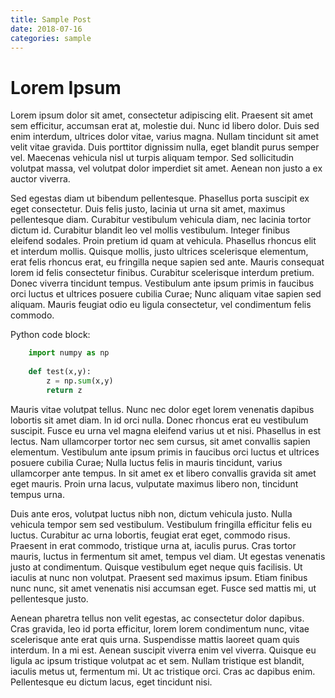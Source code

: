 ```yaml
---
title: Sample Post
date: 2018-07-16
categories: sample
---
```


# Lorem Ipsum
Lorem ipsum dolor sit amet, consectetur adipiscing elit. Praesent sit amet sem efficitur, accumsan erat at, molestie dui. Nunc id libero dolor. Duis sed enim interdum, ultrices dolor vitae, varius magna. Nullam tincidunt sit amet velit vitae gravida. Duis porttitor dignissim nulla, eget blandit purus semper vel. Maecenas vehicula nisl ut turpis aliquam tempor. Sed sollicitudin volutpat massa, vel volutpat dolor imperdiet sit amet. Aenean non justo a ex auctor viverra.

Sed egestas diam ut bibendum pellentesque. Phasellus porta suscipit ex eget consectetur. Duis felis justo, lacinia ut urna sit amet, maximus pellentesque diam. Curabitur vestibulum vehicula diam, nec lacinia tortor dictum id. Curabitur blandit leo vel mollis vestibulum. Integer finibus eleifend sodales. Proin pretium id quam at vehicula. Phasellus rhoncus elit et interdum mollis. Quisque mollis, justo ultrices scelerisque elementum, erat felis rhoncus erat, eu fringilla neque sapien sed ante. Mauris consequat lorem id felis consectetur finibus. Curabitur scelerisque interdum pretium. Donec viverra tincidunt tempus. Vestibulum ante ipsum primis in faucibus orci luctus et ultrices posuere cubilia Curae; Nunc aliquam vitae sapien sed aliquam. Mauris feugiat odio eu ligula consectetur, vel condimentum felis commodo.

Python code block:
```python
    import numpy as np
    
    def test(x,y):
        z = np.sum(x,y)
        return z
```
Mauris vitae volutpat tellus. Nunc nec dolor eget lorem venenatis dapibus lobortis sit amet diam. In id orci nulla. Donec rhoncus erat eu vestibulum suscipit. Fusce eu urna vel magna eleifend varius ut et nisi. Phasellus in est lectus. Nam ullamcorper tortor nec sem cursus, sit amet convallis sapien elementum. Vestibulum ante ipsum primis in faucibus orci luctus et ultrices posuere cubilia Curae; Nulla luctus felis in mauris tincidunt, varius ullamcorper ante tempus. In sit amet ex et libero convallis gravida sit amet eget mauris. Proin urna lacus, vulputate maximus libero non, tincidunt tempus urna.

Duis ante eros, volutpat luctus nibh non, dictum vehicula justo. Nulla vehicula tempor sem sed vestibulum. Vestibulum fringilla efficitur felis eu luctus. Curabitur ac urna lobortis, feugiat erat eget, commodo risus. Praesent in erat commodo, tristique urna at, iaculis purus. Cras tortor mauris, luctus in fermentum sit amet, tempus vel diam. Ut egestas venenatis justo at condimentum. Quisque vestibulum eget neque quis facilisis. Ut iaculis at nunc non volutpat. Praesent sed maximus ipsum. Etiam finibus nunc nunc, sit amet venenatis nisi accumsan eget. Fusce sed mattis mi, ut pellentesque justo.

Aenean pharetra tellus non velit egestas, ac consectetur dolor dapibus. Cras gravida, leo id porta efficitur, lorem lorem condimentum nunc, vitae scelerisque ante erat quis urna. Suspendisse mattis laoreet quam quis interdum. In a mi est. Aenean suscipit viverra enim vel viverra. Quisque eu ligula ac ipsum tristique volutpat ac et sem. Nullam tristique est blandit, iaculis metus ut, fermentum mi. Ut ac tristique orci. Cras ac dapibus enim. Pellentesque eu dictum lacus, eget tincidunt nisi.

